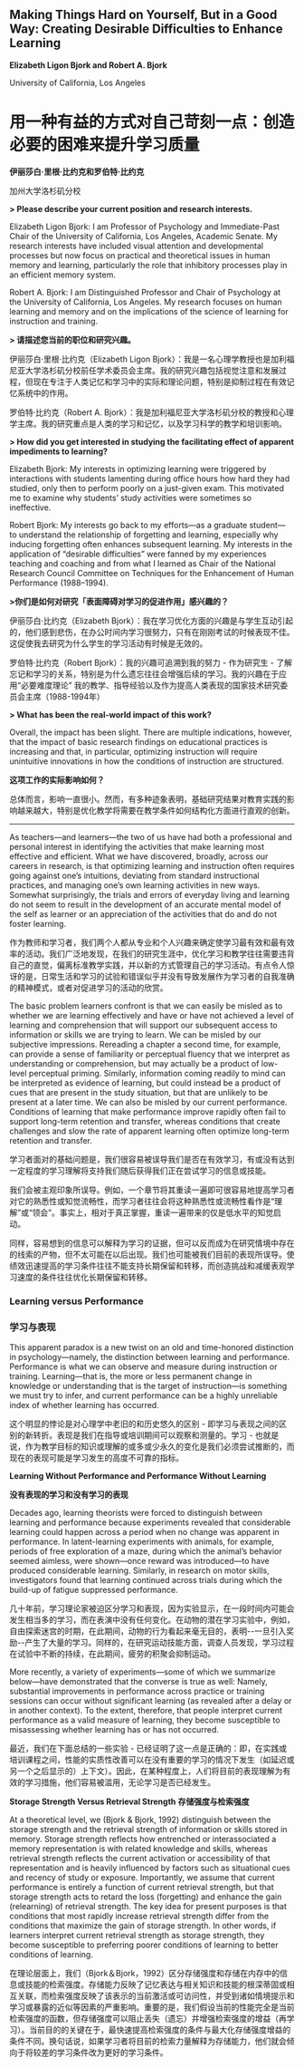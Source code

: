 ## Making Things Hard on Yourself, But in a Good Way: Creating Desirable Difficulties to Enhance Learning

**Elizabeth Ligon Bjork and Robert A. Bjork**

University of California, Los Angeles


# 用一种有益的方式对自己苛刻一点：创造必要的困难来提升学习质量

**伊丽莎白·里根·比约克和罗伯特·比约克**

加州大学洛杉矶分校


**> Please describe your current position and research interests.**  

Elizabeth Ligon Bjork: I am Professor of Psychology and Immediate-Past Chair of the University of California, Los Angeles, Academic Senate. My research interests have included visual attention and developmental processes but now focus on practical and theoretical issues in human memory and learning, particularly the role that inhibitory processes play in an efficient memory system.


Robert A. Bjork: I am Distinguished Professor and Chair of Psychology at the University of California, Los Angeles. My research focuses on human learning and memory and on the implications of the science of learning for instruction and training.


**> 请描述您当前的职位和研究兴趣。**

伊丽莎白·里根·比约克（Elizabeth Ligon Bjork）：我是一名心理学教授也是加利福尼亚大学洛杉矶分校前任学术委员会主席。我的研究兴趣包括视觉注意和发展过程，但现在专注于人类记忆和学习中的实际和理论问题，特别是抑制过程在有效记忆系统中的作用。


罗伯特·比约克（Robert A. Bjork）：我是加利福尼亚大学洛杉矶分校的教授和心理学主席。我的研究重点是人类的学习和记忆，以及学习科学的教学和培训影响。

**> How did you get interested in studying the facilitating effect of apparent impediments to learning?**

Elizabeth Bjork: My interests in optimizing learning were triggered by interactions with students lamenting during office hours how hard they had studied, only then to perform poorly on a just-given exam. This motivated me to examine why students’ study activities were sometimes so ineffective.

Robert Bjork: My interests go back to my efforts—as a graduate student— to understand the relationship of forgetting and learning, especially why inducing forgetting often enhances subsequent learning. My interests in the application of “desirable difficulties” were fanned by my experiences teaching and coaching and from what I learned as Chair of the National Research Council Committee on Techniques for the Enhancement of Human Performance (1988–1994).



**>你们是如何对研究「表面障碍对学习的促进作用」感兴趣的？**

伊丽莎白·比约克（Elizabeth Bjork）：我在学习优化方面的兴趣是与学生互动引起的，他们感到悲伤，在办公时间内学习很努力，只有在刚刚考试的时候表现不佳。这促使我去研究为什么学生的学习活动有时候是无效的。

罗伯特·比约克（Robert Bjork）：我的兴趣可追溯到我的努力 - 作为研究生 - 了解忘记和学习的关系，特别是为什么遗忘往往会增强后续的学习。我的兴趣在于应用“必要难度理论” 我的教学、指导经验以及作为提高人类表现的国家技术研究委员会主席（1988-1994年）



**> What has been the real-world impact of this work?**

Overall, the impact has been slight. There are multiple indications, however, that the impact of basic research findings on educational practices is increasing and that, in particular, optimizing instruction will require unintuitive innovations in how the conditions of instruction are structured.

**这项工作的实际影响如何？**

总体而言，影响一直很小。然而，有多种迹象表明，基础研究结果对教育实践的影响越来越大，特别是优化教学将需要在教学条件如何结构化方面进行直观的创新。


---


As teachers—and learners—the two of us have had both a professional and personal interest in identifying the activities that make learning most effective and efficient. What we have discovered, broadly, across our careers in research, is that optimizing learning and instruction often requires going against one’s intuitions, deviating from standard instructional practices, and managing one’s own learning activities in new ways. Somewhat surprisingly, the trials and errors of everyday living and learning do not seem to result in the development of an accurate mental model of the self as learner or an appreciation of the activities that do and do not foster learning.

作为教师和学习者，我们两个人都从专业和个人兴趣来确定使学习最有效和最有效率的活动。我们广泛地发现，在我们的研究生涯中，优化学习和教学往往需要违背自己的直觉，偏离标准教学实践，并以新的方式管理自己的学习活动。有点令人惊讶的是，日常生活和学习的试验和错误似乎并没有导致发展作为学习者的自我准确的精神模式，或者对促进学习的活动的欣赏。



The basic problem learners confront is that we can easily be misled as to whether we are learning effectively and have or have not achieved a level of learning and comprehension that will support our subsequent access to information or skills we are trying to learn. We can be misled by our subjective impressions. Rereading a chapter a second time, for example, can provide a sense of familiarity or perceptual fluency that we interpret as understanding or comprehension, but may actually be a product of low-level perceptual priming. Similarly, information coming readily to mind can be interpreted as evidence of learning, but could instead be a product of cues that are present in the study situation, but that are unlikely to be present at a later time. We can also be misled by our current performance. Conditions of learning that make performance improve rapidly often fail to support long-term retention and transfer, whereas conditions that create challenges and slow the rate of apparent learning often optimize long-term retention and transfer.


学习者面对的基础问题是，我们很容易被误导我们是否在有效学习，有或没有达到一定程度的学习理解将支持我们随后获得我们正在尝试学习的信息或技能。

我们会被主观印象所误导。例如，一个章节将其重读一遍即可很容易地提高学习者对它的熟悉性或知觉流畅性，而学习者往往会将这种熟悉性或流畅性看作是“理解”或“领会”。事实上，相对于真正掌握，重读一遍带来的仅是低水平的知觉启动。

同样，容易想到的信息可以解释为学习的证据，但可以反而成为在研究情境中存在的线索的产物，但不太可能在以后出现。我们也可能被我们目前的表现所误导。使绩效迅速提高的学习条件往往不能支持长期保留和转移，而创造挑战和减缓表观学习速度的条件往往优化长期保留和转移。


### Learning versus Performance

### 学习与表现


This apparent paradox is a new twist on an old and time-honored distinction in psychology—namely, the distinction between learning and performance. Performance is what we can observe and measure during instruction or training. Learning—that is, the more or less permanent change in knowledge or understanding that is the target of instruction—is something we must try to infer, and current performance can be a highly unreliable index of whether learning has occurred.

这个明显的悖论是对心理学中老旧的和历史悠久的区别 - 即学习与表现之间的区别的新转折。表现是我​​们在指导或培训期间可以观察和测量的。学习 - 也就是说，作为教学目标的知识或理解的或多或少永久的变化是我们必须尝试推断的，而现在的表现可能是学习发生的高度不可靠的指标。


**Learning Without Performance and Performance Without Learning**

**没有表现的学习和没有学习的表现**

Decades ago, learning theorists were forced to distinguish between learning and performance because experiments revealed that considerable learning could happen across a period when no change was apparent in performance. In latent-learning experiments with animals, for example, periods of free exploration of a maze, during which the animal’s behavior seemed aimless, were shown—once reward was introduced—to have produced considerable learning. Similarly, in research on motor skills, investigators found that learning continued across trials during which the build-up of fatigue suppressed performance.

几十年前，学习理论家被迫区分学习和表现，因为实验显示，在一段时间内可能会发生相当多的学习，而在表演中没有任何变化。在动物的潜在学习实验中，例如，自由探索迷宫的时期，在此期间，动物的行为看起来毫无目的，表明--一旦引入奖励--产生了大量的学习。同样的，在研究运动技能方面，调查人员发现，学习过程在试验中不断的持续，在此期间，疲劳的积聚会抑制运动。


More recently, a variety of experiments—some of which we summarize below—have demonstrated that the converse is true as well: Namely, substantial improvements in performance across practice or training sessions can occur without significant learning (as revealed after a delay or in another context). To the extent, therefore, that people interpret current performance as a valid measure of learning, they become susceptible to misassessing whether learning has or has not occurred.

最近，我们在下面总结的一些实验 - 已经证明了这一点是正确的：即，在实践或培训课程之间，性能的实质性改善可以在没有重要的学习的情况下发生（如延迟或另一个之后显示的）上下文）。因此，在某种程度上，人们将目前的表现理解为有效的学习措施，他们容易被滥用，无论学习是否已经发生。

**Storage Strength Versus Retrieval Strength**
**存储强度与检索强度**


At a theoretical level, we (Bjork & Bjork, 1992) distinguish between the storage strength and the retrieval strength of information or skills stored in memory. Storage strength reflects how entrenched or interassociated a memory representation is with related knowledge and skills, whereas retrieval strength reflects the current activation or accessibility of that representation and is heavily influenced by factors such as situational cues and recency of study or exposure. Importantly, we assume that current performance is entirely a function of current retrieval strength, but that storage strength acts to retard the loss (forgetting) and enhance the gain (relearning) of retrieval strength. The key idea for present purposes is that conditions that most rapidly increase retrieval strength differ from the conditions that maximize the gain of storage strength. In other words, if learners interpret current retrieval strength as storage strength, they become susceptible to preferring poorer conditions of learning to better conditions of learning.

在理论层面上，我们（Bjork＆Bjork，1992）区分存储强度和存储在内存中的信息或技能的检索强度。存储能力反映了记忆表达与相关知识和技能的根深蒂固或相互关联，而检索强度反映了该表示的当前激活或可访问性，并受到诸如情境提示和学习或暴露的近似等因素的严重影响。重要的是，我们假设当前的性能完全是当前检索强度的函数，但存储强度可以阻止丢失（遗忘）并增强检索强度的增益（再学习）。当前目的的关键在于，最快速提高检索强度的条件与最大化存储强度增益的条件不同。换句话说，如果学习者将目前的检索力量解释为存储能力，他们就会倾向于将较差的学习条件改为更好的学习条件。

